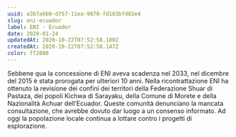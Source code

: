```yaml
---
uuid: a3b7a6b0-d757-11ea-9870-fd103bfd82e4
slug: eni-ecuador
label: ENI - Ecuador
date: 2020-01-24
updatedAt: 2020-10-22T07:52:58.100Z
createdAt: 2020-10-22T07:52:58.147Z
color: ff2800
---
```


Sebbene qua la concessione di ENI aveva scadenza nel 2033, nel dicembre del 2015 è stata prorogata per ulteriori 10 anni. Nella ricontrattazione ENI ha ottenuto la revisione dei confini dei territori della Federazione Shuar di Pastaza, dei popoli Kichwa di Sarayaku, della Comune di
Morete e della Nazionalità Achuar dell’Ecuador. Queste comunità denunciano la mancata consultazione, che avrebbe dovuto dar luogo a un consenso informato. Ad oggi la popolazione locale continua a lottare contro i progetti di esplorazione.